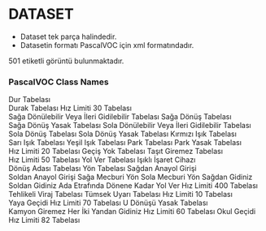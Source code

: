 # DATASET

* Dataset tek parça halindedir.
* Datasetin formatı PascalVOC için xml formatındadır.


501 etiketli görüntü bulunmaktadır.



### PascalVOC Class Names

Dur Tabelası\
Durak Tabelası
Hız Limiti 30 Tabelası
Sağa Dönülebilir Veya İleri Gidilebilir Tabelası
Sağa Dönüş Tabelası
Sağa Dönüş Yasak Tabelası
Sola Dönülebilir Veya İleri Gidilebilir Tabelası
Sola Dönüş Tabelası
Sola Dönüş Yasak Tabelası
Kırmızı Işık Tabelası
Sarı Işık Tabelası
Yeşil Işık Tabelası
Park Tabelası
Park Yasak Tabelası
Hız Limiti 20 Tabelası
Geçiş Yok Tabelası
Taşıt Giremez Tabelası
Hız Limiti 50 Tabelası
Yol Ver Tabelası
Işıklı İşaret Cihazı
Dönüş Adası Tabelası
Yön Tabelası
Sağdan Anayol Girişi
Soldan Anayol Girişi
Sağa Mecburi Yön
Sola Mecburi Yön
Sağdan Gidiniz
Soldan Gidiniz
Ada Etrafında Dönene Kadar Yol Ver
Hız Limiti 400 Tabelası
Tehlikeli Viraj Tabelası
Tümsek Uyarı Tabelası
Hız Limiti 10 Tabelası
Yaya Geçidi
Hız Limiti 70 Tabelası
U Dönüşü Yasak Tabelası
Kamyon Giremez
Her İki Yandan Gidiniz
Hız Limiti 60 Tabelası
Okul Geçidi
Hız Limiti 82 Tabelası


